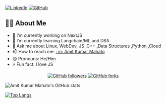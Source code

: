 <link rel="stylesheet" href="https://cdnjs.cloudflare.com/ajax/libs/font-awesome/5.15.3/css/all.min.css" />

[![LinkedIn](https://img.shields.io/badge/LinkedIn-0077B5?style=for-the-badge&logo=linkedin&logoColor=white&logoWidth=20)](https://www.linkedin.com/in/amit-kumar-mahato-751bb61b6/)
[![GitHub](https://img.shields.io/badge/GitHub-181717?style=for-the-badge&logo=github&logoColor=white)](https://github.com/weaponxwolf)

## 🙋‍♂️ About Me

- 🔭 I’m currently working on NextJS
- 🌱 I’m currently learning Langchain/ML and DSA
- 💬 Ask me about Linux, WebDev, JS ,C++ ,Data Structures ,Python ,Cloud
- 📫 How to reach me: <a href="https://www.linkedin.com/in/amit-kumar-mahato-751bb61b6/">: in: Amit Kumar Mahato</a>
- 😄 Pronouns: He/Him
- ⚡ Fun fact: I love JS

<div style="text-align: center;">

[![GitHub followers](https://img.shields.io/github/followers/weaponxwolf?label=Followers&style=social)](https://github.com/weaponxwolf)
[![GitHub forks](https://img.shields.io/github/forks/weaponxwolf/weaponxwolf?style=social)](https://github.com/weaponxwolf/weaponxwolf/network/members)

</div>

![Amit Kumar Mahato's GitHub stats](https://github-readme-stats.vercel.app/api?username=weaponxwolf&show_icons=true&theme=radical&hide=stars)

[![Top Langs](https://github-readme-stats.vercel.app/api/top-langs/?username=weaponxwolf&layout=compact)](https://github.com/anuraghazra/github-readme-stats)

